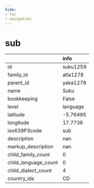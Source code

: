 ```yaml
---
hide:
- toc
- navigation
---
```

# sub
|                      | info     |
|:---------------------|:---------|
| id                   | suku1259 |
| family_id            | atla1278 |
| parent_id            | yaka1278 |
| name                 | Suku     |
| bookkeeping          | False    |
| level                | language |
| latitude             | -5.76495 |
| longitude            | 17.7736  |
| iso639P3code         | sub      |
| description          | nan      |
| markup_description   | nan      |
| child_family_count   | 0        |
| child_language_count | 0        |
| child_dialect_count  | 4        |
| country_ids          | CD       |